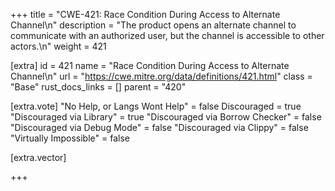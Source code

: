 +++
title = "CWE-421: Race Condition During Access to Alternate Channel\n"
description = "The product opens an alternate channel to communicate with an authorized user, but the channel is accessible to other actors.\n"
weight = 421

[extra]
id = 421
name = "Race Condition During Access to Alternate Channel\n"
url = "https://cwe.mitre.org/data/definitions/421.html"
class = "Base"
rust_docs_links = []
parent = "420"

[extra.vote]
"No Help, or Langs Wont Help" = false
Discouraged = true
"Discouraged via Library" = true
"Discouraged via Borrow Checker" = false
"Discouraged via Debug Mode" = false
"Discouraged via Clippy" = false
"Virtually Impossible" = false

[extra.vector]

+++